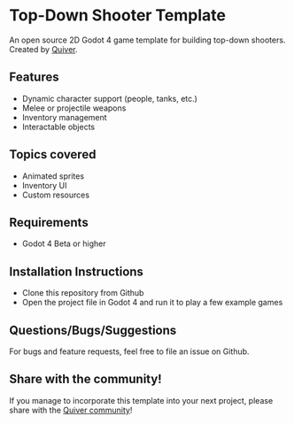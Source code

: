 # Top-Down Shooter Template
An open source 2D Godot 4 game template for building top-down shooters.
Created by [Quiver](https://quiver.dev).

## Features
- Dynamic character support (people, tanks, etc.)
- Melee or projectile weapons
- Inventory management
- Interactable objects

## Topics covered
- Animated sprites
- Inventory UI
- Custom resources

## Requirements
* Godot 4 Beta or higher

## Installation Instructions
* Clone this repository from Github
* Open the project file in Godot 4 and run it to play a few example games

## Questions/Bugs/Suggestions
For bugs and feature requests, feel free to file an issue on Github.

## Share with the community!
If you manage to incorporate this template into your next project, please share with the [Quiver community](https://quiver.dev/)!
